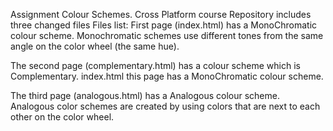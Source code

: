   Assignment Colour Schemes.
Cross Platform course
Repository includes three changed files 
Files list:
   First page (index.html) has a MonoChromatic colour scheme. 
   Monochromatic schemes use different tones from the same angle on the color wheel (the same hue).
   
   The second page (complementary.html) has a colour scheme which is Complementary.
   index.html this page has a MonoChromatic colour scheme. 
   
   The third page (analogous.html) has a Analogous colour scheme.  
   Analogous color schemes are created by using colors that are next to each other on the color wheel.